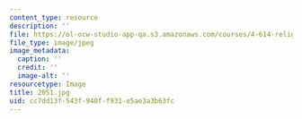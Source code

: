 ```yaml
---
content_type: resource
description: ''
file: https://ol-ocw-studio-app-qa.s3.amazonaws.com/courses/4-614-religious-architecture-and-islamic-cultures-fall-2002/cc7dd13f543f940ff931e5ae3a3b63fc_2051.jpg
file_type: image/jpeg
image_metadata:
  caption: ''
  credit: ''
  image-alt: ''
resourcetype: Image
title: 2051.jpg
uid: cc7dd13f-543f-940f-f931-e5ae3a3b63fc
---
```


